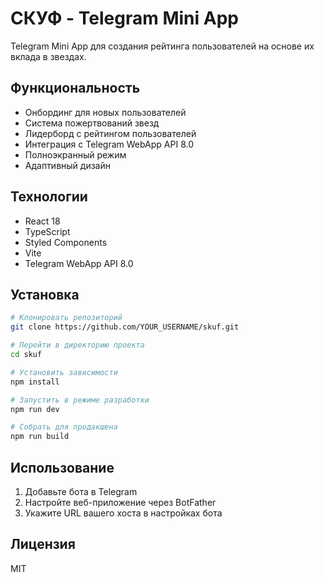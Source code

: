 # СКУФ - Telegram Mini App

Telegram Mini App для создания рейтинга пользователей на основе их вклада в звездах.

## Функциональность

- Онбординг для новых пользователей
- Система пожертвований звезд
- Лидерборд с рейтингом пользователей
- Интеграция с Telegram WebApp API 8.0
- Полноэкранный режим
- Адаптивный дизайн

## Технологии

- React 18
- TypeScript
- Styled Components
- Vite
- Telegram WebApp API 8.0

## Установка

```bash
# Клонировать репозиторий
git clone https://github.com/YOUR_USERNAME/skuf.git

# Перейти в директорию проекта
cd skuf

# Установить зависимости
npm install

# Запустить в режиме разработки
npm run dev

# Собрать для продакшена
npm run build
```

## Использование

1. Добавьте бота в Telegram
2. Настройте веб-приложение через BotFather
3. Укажите URL вашего хоста в настройках бота

## Лицензия

MIT 